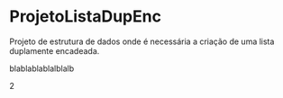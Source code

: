 # ProjetoListaDupEnc
Projeto de estrutura de dados onde é necessária a criação de uma lista duplamente encadeada.

blablablablalblalb


2
